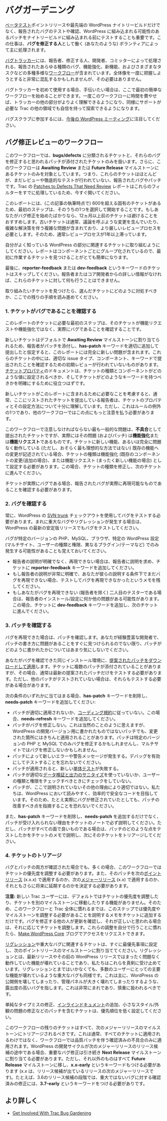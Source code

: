 <!--
# Bug Gardening
-->

# バグガーデニング

<!--
Not only is it important to [beta test](https://make.wordpress.org/core/handbook/testing/beta/) point release and bleeding edge WordPress nightly builds, but it’s also important to test and confirm reported bugs, and test patches submitted for possible inclusion to WordPress before they ever make it into the nightly builds. This job is mostly handled by volunteers (such as yourself) that serve as **bug gardeners**.
-->

[ベータテスト](https://make.wordpress.org/core/handbook/testing/beta/)ポイントリリースや最先端の WordPress ナイトリービルドだけでなく、報告されたバグのテストや確認、WordPress に組み込まれる可能性のあるパッチをナイトリービルドに組み込まれる前にテストすることも重要です。この仕事は、**バグを修正する人**として働く (あなたのような) ボランティアによって主に処理されます。

<!--
The [bug tracker](https://make.wordpress.org/core/handbook/trac/) contains numerous, wildly different [workflows](https://make.wordpress.org/core/handbook/trac/keywords/) through which all types of reported bugs, enhancements, new features, and various tasks are handled by reporters, gardeners, developers, and committers. It can be incredibly confusing trying to grasp the big picture all at once, but you don’t have to.
-->

[バグトラッカー](https://make.wordpress.org/core/handbook/trac/)には、報告者、修正する人、開発者、コミッターによって処理される、報告されたあらゆる種類のバグ、機能強化、新機能、およびさまざまなタスクなどの多種多様な[ワークフロー](https://make.wordpress.org/core/handbook/trac/keywords/)が含まれています。全体像を一度に把握しようとすると非常に混乱するかもしれませんが、その必要はありません。

<!--
If you are new to the bug tracker and want to help out, here’s how you can get started with your first simple workflow. Once you have spent some time in this workflow, the rest of the tracker will become much more familiar, and you can feel confident in exploring other areas of Trac that also need help.
-->

バグトラッカーを初めて使用する場合、手伝いたい場合は、ここで最初の簡単なワークフローを始めることができます。一度このワークフローに時間を費やせば、トラッカーの他の部分がよりよく理解できるようになり、同様にサポートが必要な Trac の他の領域でも自信を持って探索できるようになります。

<!--
Keep an eye on [upcoming WordPress meetings](https://make.wordpress.org/meetings/) to join a bug scrub.
-->

バグスクラブに参加するには、[今後の WordPress ミーティング](https://make.wordpress.org/meetings/)に注目してください。

<!--
## The Bugfix Review Workflow
-->

## バグ修正レビューのワークフロー

<!--
In this workflow, we are only going to work on tickets categorized as **bugs/defects**, and also just the ones with patches attached that supposedly fix those bugs. Additionally, this workflow only involves tickets in the **Awaiting Review** or the **Future Release** milestones, meaning that these are mostly reported bugs and patches that have not been reviewed or thoroughly tested yet. The [Patches to Defects That Need Review](https://core.trac.wordpress.org/report/46) report in Trac handles these filters for you already, so go ahead and open that now.
-->

このワークフローでは、**bugs/defects** に分類されるチケットと、それらのバグを修正すると思われるパッチが添付されたチケットのみを扱います。さらに、このワークフローは **Awaiting Review** または **Future Release** マイルストーンにあるチケットのみを対象としています。つまり、これらのチケットはほとんどが、まだレビューや徹底的なテストが行われていない、報告されたバグやパッチです。Trac の [Patches to Defects That Need Review](https://core.trac.wordpress.org/report/46) レポートはこれらのフィルターをすでに処理しているため、今すぐ開いてください。

<!--
There are over 600 unique tickets in the report (at the time of this writing), so the first step is to choose one of those to start with. If you are just starting out as a bug gardener, we recommend avoiding any tickets more than 12 months old. Older tickets usually involve some controversial changes, or involve complex problems with complex solutions, requiring a heavier review process, which is usually why they have been stuck in the review process for more than a year.
-->

このレポートには、(この記事の執筆時点で) 600を超える固有のチケットがあるため、最初のステップは、そのうちの1つを選択して開始することです。もしあなたがバグ修正を始めたばかりなら、12ヵ月以上前のチケットは避けることをおすすめします。古いチケットは通常、議論を呼ぶような変更を含んでいたり、複雑な解決策を伴う複雑な問題が含まれており、より厳しいレビュープロセスを必要とします。そのため、通常レビュープロセスが1年以上滞っています。

<!--
You should try to work on tickets related to parts of WordPress that you are familiar with. The report is grouped by component, which makes the task of finding your first ticket to work on much easier.
-->

自分がよく知っている WordPress の部分に関連するチケットに取り組むようにしてください。レポートはコンポーネントごとにグループ化されているので、最初に作業するチケットを見つけることがとても簡単になります。

<!--
Last, you should skip over any tickets with the **reporter-feedback** or **dev-feedback** keywords – you won’t be able to do anything with those tickets without more information from the reporter or a core developer.
-->

最後に、**reporter-feedback** または **dev-feedback** というキーワードのチケットはスキップしてください。報告者またはコア開発者からの詳しい情報がなければ、これらのチケットに対して何も行うことはできません。

<!--
Once you have found a ticket you want to work on, continue reading the rest of the instructions here for how you should address the ticket you have picked out.
-->

取り組みたいチケットを見つけたら、選んだチケットにどのように対処すべきか、ここでの残りの手順を読み進めてください。

<!--
### 1\. Ensure The Ticket Is A Bug
-->

### 1\. チケットがバグであることを確認する

<!--
The first step required for any of the tickets in this report is to ensure that the ticket is in fact a bug, and not a feature request or enhancement.
-->

このレポートのチケットに必要な最初のステップは、そのチケットが機能リクエストや機能強化ではなく、実際にバグであることを確認することです。

<!--
Since new tickets are assigned to the **Awaiting Review** milestone by default, this report will include completely fresh issues, assuming the reporter attached a patch and added the **has-patch** keyword properly upon submission. Some of these tickets have not been through an initial review to ensure it was submitted with the proper issue type, component, and keywords. The documentation on the [ticket properties](https://make.wordpress.org/core/handbook/trac/#ticket-properties) should help clarify exactly which values the ticket type and component should be set as, and what keywords the ticket should have.
-->

新しいチケットはデフォルトで **Awaiting Review** マイルストーンに割り当てられるため、報告者がパッチを添付し、**has-patch** キーワードを適切に追加して提出したと仮定すると、このレポートには完全に新しい問題が含まれます。これらのチケットの中には、適切な issue タイプ、コンポーネント、キーワードで提出されたことを確認するための初期レビューが行われていないものがあります。[チケットプロパティ](https://make.wordpress.org/core/handbook/trac/#ticket-properties)のドキュメントは、チケットの種類とコンポーネントがどのような値に設定されるべきか、そしてチケットがどのようなキーワードを持つべきかを明確にするために役立つはずです。

<!--
Considering what is involved for new tickets to be included in this report, the reporters submitting tickets listed here usually have a fairly good feel for the ticket properties and how they should be set. However, this is one of those exceptions to the rule – you will need to be much more critical of this in other workflows.
-->

新しいチケットがこのレポートに含まれるために必要なことを考慮すると、通常、ここにリストされたチケットを提出している報告者は、チケットのプロパティとその設定方法について十分に理解しています。ただし、これはルールの例外の1つであり、他のワークフローではこの点にもっと注意を払う必要があります。

<!--
The most common problem you need to watch for in this workflow are tickets that have been submitted as a **defect**, but in reality, the issue (and patch) is actually an **enhancement** or a **feature request**. If the ticket describes new functionality, or even a change to existing functionality that is working perfectly fine (but perhaps not in the most ideal way), then the ticket type needs to be set as an enhancement (in the case of a change/addition to an existing component), or as a feature request (in the case of entirely new features). If this happens, fix the ticket type, and move on to the next ticket.
-->

このワークフローで注意しなければならない最も一般的な問題は、**不具合**として提出されたチケットですが、実際にはその問題 (およびパッチ) は**機能強化**または**機能リクエスト**であるものです。チケットに新しい機能、あるいは完全に問題なく動作している (ただし、おそらく最も理想的な方法ではない) 既存の機能への変更が記述されている場合、チケットの種類は機能強化 (既存のコンポーネントの変更/追加の場合)、または機能リクエスト (まったく新しい機能の場合) として設定する必要があります。この場合、チケットの種類を修正し、次のチケットに進んでください。

<!--
If the ticket is actually a bug, you need to confirm that the reported bug is, in fact, one that can be reproduced.
-->

チケットが実際にバグである場合、報告されたバグが実際に再現可能なものであることを確認する必要があります。

<!--
### 2\. Confirm The Bug
-->

### 2\. バグを確認する

<!--
You should always test for the bug using a [SVN trunk](https://make.wordpress.org/core/handbook/svn/) checkout of WordPress. In the rare cases of critical bugs and regressions, then you should also test for the bug in the latest stable release of WordPress too.
-->

常に、WordPress の [SVN trunk](https://make.wordpress.org/core/handbook/svn/) チェックアウトを使用してバグをテストする必要があります。まれに重大なバグやリグレッションが発生する場合は、WordPress の最新の安定版リリースでもバグをテストしてください。

<!--
Remember that it’s possible the bug only exhibits itself under specific versions of PHP, MySQL, browsers, and/or certain WordPress settings (i.e. multisite, roles/capabilities, different plugins/themes).
-->

バグが特定のバージョンの PHP、MySQL、ブラウザ、特定の WordPress 設定 (マルチサイト、ユーザーの種類と権限、異なるプラグイン/テーマなど) でのみ発生する可能性があることも覚えておいてください。

<!--
*   If the reporter wasn’t clear and you can’t reproduce it, ask for clarification from the reporter, and add the **reporter-feedback** keyword to the ticket.
*   If the reporter was very clear, and you still can’t reproduce the bug under their claimed conditions, leave a note that you tested it and couldn’t reproduce the bug.
*   If you are the second tester (besides the reporter) that can’t reproduce the bug, there’s a chance that something else could be wrong with the reporter’s installation/configuration. If this happens, add the **dev-feedback** keyword to the ticket, and move to the next ticket.
-->

*   報告者の説明が明確でなく、再現できない場合は、報告者に説明を求め、チケットに **reporter-feedback** キーワードを追加してください。
*   もし報告者の説明が非常に明確で、あなたが彼らの説明する条件下でまだバグを再現できない場合、テストしてバグを再現できなかったというメモを残してください。
*   もしあなたがバグを再現できない (報告者を除く) 二人目のテスターである場合は、報告者のインストール/設定に何か他の問題がある可能性があります。この場合、チケットに **dev-feedback** キーワードを追加し、次のチケットに進んでください。

<!--
### 3\. Confirm The Patch
-->

### 3\. パッチを確認する

<!--
If you were able to reproduce the bug, then it is time to confirm the patch. Don’t worry too much about how the patch was written, unless you are a more experienced developer and can immediately spot problems with the way the patch was written.
-->

バグを再現できた場合は、パッチを確認します。あなたが経験豊富な開発者で、パッチの書き方に問題があることをすぐに見つけられるのでない限り、パッチがどのように書かれたかについてはあまり気にしないでください。

<!--
[Download and apply the suggested patch](https://make.wordpress.org/core/handbook/tutorials/working-with-patches/#creating-and-applying-patches-with-grunt) to the same installation you were able to confirm the bug on. Sometimes a ticket will have multiple patches attached, and, if so, usually only the latest suggested patch needs testing; however, you might need to test the other patches too, if they haven’t been tested.
-->

あなたがバグを確認できた同じインストール環境に、[提案されたパッチをダウンロードして適用](https://make.wordpress.org/core/handbook/tutorials/working-with-patches/#creating-and-applying-patches-with-grunt)します。チケットに複数のパッチが添付されていることがありますが、その場合、通常は最新の提案されたパッチだけをテストする必要があります。ただし、他のパッチがテストされていない場合は、それらもテストする必要がある場合があります。

<!--
If any of the following conditions apply, remove the **has-patch** keyword, and add the **needs-patch** keyword:
-->

次の条件のいずれかに当てはまる場合、**has-patch** キーワードを削除し、**needs-patch** キーワードを追加してください:

<!--
*   The patch does not apply cleanly, or does not follow the [coding standards](https://make.wordpress.org/core/handbook/coding-standards/). Add the **needs-refresh** keyword for this case.
*   The patch does not fix the bug. This seems obvious, but some patches might not have been written for the development version of WordPress, yet still apply cleanly where things have changed. The patch might only fix the bug under a specific version of PHP and MySQL, or won’t fix the bug in multisite.
*   The patch introduces new errors or warning messages. Remember to test with debug turned on.
*   New [unit tests](https://make.wordpress.org/core/handbook/automated-testing/) fail with the patch applied.
*   The patch does not use appropriate [data validation and output sanitization](https://codex.wordpress.org/Data_Validation), or doesn’t make checks against user roles and capabilities when it should.
*   The patch is not adequate for any other reason not covered here. We strive for legible, efficient, and secure code in WordPress, so don’t be afraid to point out areas of a patch that should be improved, even if it does actually fix the bug.
-->

*   パッチが適切に適用されないか、[コーディング規約](https://make.wordpress.org/core/handbook/coding-standards/)に従っていない。この場合、**needs-refresh** キーワードを追加してください。
*   パッチがバグを修正しない。これは当然のことのように思えますが、WordPress の開発バージョン用に書かれたものではないパッチでも、変更された箇所にはきちんと適用されることがあります。パッチは特定のバージョンの PHP と MySQL でのみバグを修正するかもしれませんし、マルチサイトではバグを修正しないかもしれません。
*   パッチによって新しいエラーや警告メッセージが発生する。デバッグを有効にしてテストすることを忘れないでください。
*   パッチが適用されると、新しい[単体テスト](https://make.wordpress.org/core/handbook/automated-testing/)が失敗する。
*   パッチが適切な[データ検証と出力のサニタイズ](https://codex.wordpress.org/Data_Validation)を使っていないか、ユーザーの種類と権限をチェックすべきときにチェックをしていない。
*   パッチが、ここで説明されていないその他の理由により適切ではない。私たちは、WordPress において読みやすく、効率的で安全なコードを目指しています。そのため、たとえ実際にバグが修正されていたとしても、パッチの改善すべき点を指摘することを恐れないでください。

<!--
Make sure you explain why the patch cannot be accepted in the ticket notes, in addition to removing the **has-patch** keyword and adding **needs-patch**. If, however, the patch looks good on all fronts, then you should explain what aspects of the patch you tested in the ticket notes, and triage the ticket next.
-->

また、**has-patch** キーワードを削除し、**needs-patch** を追加するだけでなく、パッチが受け入れられない理由をチケットのノートで必ず説明してください。ただし、パッチがすべての面で良いものである場合は、パッチのどのような点をテストしたかをチケットのメモで説明し、次にそのチケットをトリアージしてください。

<!--
### 4\. Triage The Ticket
-->

### 4\. チケットのトリアージ

<!--
With both the bug and patch confirmed, the priority of the ticket often still needs to be adjusted in this workflow. We also need to decide whether the patch should be applied in the next [point release](https://make.wordpress.org/core/glossary/#point-release) (x.x.x), the next [major release](https://make.wordpress.org/core/glossary/#major-release) (x.x), or if it should still be delayed farther into the future.
-->

バグとパッチの両方が確認された場合でも、多くの場合、このワークフローではチケットの優先度を調整する必要があります。また、そのパッチを次の[ポイントリリース](https://make.wordpress.org/core/glossary/#point-release) (x.x.x) で適用するのか、次の[メジャーリリース](https://make.wordpress.org/core/glossary/#major-release) (x.x) で適用するのか、それともさらに将来に延期するのかを決定する必要があります。

<!--
**Note:** New Trac users do not have the ability to adjust the priority of a ticket or move it to a different milestone by default, so until you feel comfortable with this workflow and Trac in general, this step will require you to simply add a note to the ticket explaining that the priority or milestone should be adjusted. One of the other bug gardeners will see the update, and adjust the ticket accordingly if it looks correct. When you feel comfortable making these adjustments yourself, you can request access on the [Make WordPress Core](https://make.wordpress.org/core/) blog.
-->

**注意:** 新しい Trac ユーザーには、デフォルトではチケットの優先度を調整したり、チケットを別のマイルストーンに移動したりする機能がありません。そのため、このワークフローと Trac 全体に慣れるまでは、このステップでは優先度やマイルストーンを調整する必要があることを説明するメモをチケットに追加するだけです。バグを修正する他の人が更新を確認し、それが正しいと思われる場合は、それに応じてチケットを調整します。これらの調整を自分で行うことに慣れたら、[Make WordPress Core](https://make.wordpress.org/core/) ブログでアクセスをリクエストできます。

<!--
Tickets related to [regressions](https://make.wordpress.org/core/glossary/#regression) and critical bugs should be immediately set to the highest priority, and assigned to the next point release milestone. Regressions are broken features that were working perfectly fine in the latest release or the WordPress release before that, and we take these seriously. The same goes for critical bugs which may not be a regression, but still involves an aspect of a major feature being broken for a majority of users. This mostly refers to bugs with high exposure, such as breaking the public-facing side of WordPress, or major breaks in the administration panel. This should be very rare, and should be used sparingly.
-->

[リグレッション](https://make.wordpress.org/core/glossary/#regression)や重大なバグに関連するチケットは、すぐに最優先事項に設定し、次のポイントリリースのマイルストーンに割り当ててください。リグレッションとは、最新リリースやその前の WordPress リリースではまったく問題なく動作していた機能が壊れていることであり、私たちはこれらを真剣に受け止めています。リグレッションとまではいかなくても、多数のユーザーにとっての主要な機能が壊れているような重大なバグも同様です。これは主に、WordPress の公開側を壊してしまったり、管理パネルが大きく壊れてしまったりするような、露出度の高いバグを指します。これは非常にまれであり、慎重に扱われるべきです。

<!--
Tickets involving patches that fix simple typos, add [inline documentation](https://make.wordpress.org/core/glossary/#inline-docs), or fix minor style/appearance issues, should be set to a lower priority.
-->

単純なタイプミスの修正、[インラインドキュメント](https://make.wordpress.org/core/glossary/#inline-docs)の追加、小さなスタイル/外観の問題の修正などのパッチを含むチケットは、優先順位を低く設定してください。

<!--
All remaining tickets in this workflow should be triaged to the next major release milestone. This does not normally apply to all tickets in general, just confirmed defects with quality patches, which is all this workflow deals with. If the WordPress development cycle is in the middle of release candidates for the next major release, critical bug fixes should still be assigned to the **Next Release** milestone; however, everything else should be moved to the **Future Release** milestone, and should also be tagged with the keyword **x.x-early** (where x.x is the next major release after the one with a release candidate out). For example, during the 3.6 release candidate phase, confirmed fixes for non-critical bugs should be tagged with the **3.7-early** keyword.
-->

このワークフローの残りのチケットはすべて、次のメジャーリリースのマイルストーンにトリアージされるべきです。これは通常、すべてのチケットに適用されるわけではなく、ワークフローでは品質パッチを伴う確認済みの不具合のみに適用されます。WordPress の開発サイクルが次のメジャーリリースのリリース候補の途中である場合、重要なバグ修正は引き続き **Next Release** マイルストーンに割り当てる必要があります。ただし、それ以外のものはすべて **Future Release** マイルストーンに移し、**x.x-early** というキーワードもつける必要があります (x.x は、リリース候補が出ているリリースの次のメジャーリリースです)。たとえば、3.6のリリース候補の段階では、重大ではないバグに対する確認済みの修正には、**3.7-early** というキーワードをつける必要がありです。

<!--
## Learn More
-->

## より詳しく

*   [Get Involved With Trac Bug Gardening](http://helen.wordpress.com/2013/08/09/scared-of-wordpress-core-trac-but-want-to-give-it-a-shot-try-trac-gardening/)
